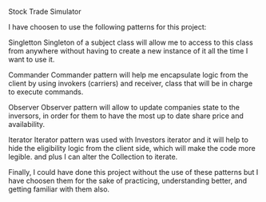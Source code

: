 Stock Trade Simulator

I have choosen to use the following patterns for this project:

Singletton
  Singleton of a subject class will allow me to access to this class from anywhere without 
  having to create a new instance of it all the time I want to use it.
  
Commander
  Commander pattern will help me encapsulate logic from the client by using invokers (carriers) and receiver,
  class that will be in charge to execute commands.

Observer
  Observer pattern will allow to update companies state to the inversors, in order for them to have
  the most up to date share price and availability.

Iterator
  Iterator pattern was used with Investors iterator and it will help to hide the eligibility logic 
  from the client side, which will make the code more legible. and plus I can alter the Collection to iterate.
  
 Finally, I could have done this project without the use of these patterns but I have choosen them for the
 sake of  practicing, understanding better, and getting familiar with them also.
